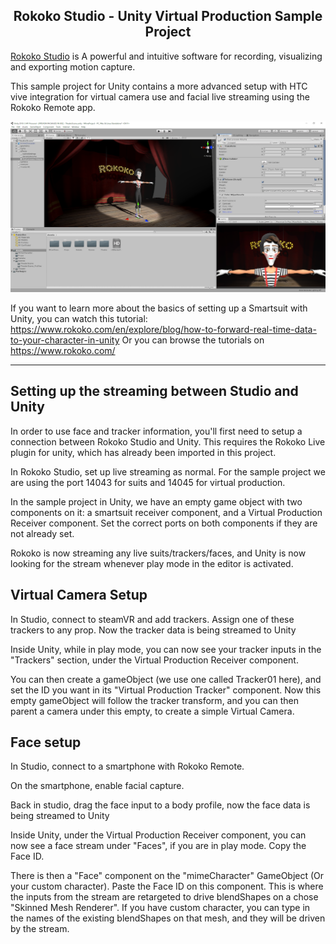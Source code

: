 <h2 align="center"> Rokoko Studio - Unity Virtual Production Sample Project</h1>

[Rokoko Studio](https://www.rokoko.com/en/products/studio) is A powerful and intuitive software for recording, visualizing and exporting motion capture.

This sample project for Unity contains a more advanced setup with HTC vive integration for virtual camera use and facial live streaming using the Rokoko Remote app. 

![Unity Viewport](Images/unityViewport.PNG?raw=true)

If you want to learn more about the basics of setting up a Smartsuit with Unity, you can watch this tutorial: https://www.rokoko.com/en/explore/blog/how-to-forward-real-time-data-to-your-character-in-unity 
Or you can browse the tutorials on https://www.rokoko.com/

---

## Setting up the streaming between Studio and Unity

In order to use face and tracker information, you'll first need to setup a connection between Rokoko Studio and Unity. This requires the Rokoko Live plugin for unity, which has already been imported in this project. 

In Rokoko Studio, set up live streaming as normal. For the sample project we are using the port 14043 for suits and 14045 for virtual production. 

In the sample project in Unity, we have an empty game object with two components on it: a smartsuit receiver component, and a Virtual Production Receiver component. 
Set the correct ports on both components if they are not already set. 

Rokoko is now streaming any live suits/trackers/faces, and Unity is now looking for the stream whenever play mode in the editor is activated. 

## Virtual Camera Setup

In Studio, connect to steamVR and add trackers. Assign one of these trackers to any prop. Now the tracker data is being streamed to Unity

Inside Unity, while in play mode, you can now see your tracker inputs in the "Trackers" section, under the Virtual Production Receiver component.

You can then create a gameObject (we use one called Tracker01 here), and set the ID you want in its "Virtual Production Tracker" component. Now this empty gameObject will follow the tracker transform, and you can then parent a camera under this empty, to create a simple Virtual Camera. 

## Face setup

In Studio, connect to a smartphone with Rokoko Remote.

On the smartphone, enable facial capture.

Back in studio, drag the face input to a body profile, now the face data is being streamed to Unity

Inside Unity, under the Virtual Production Receiver component, you can now see a face stream under "Faces", if you are in play mode. Copy the Face ID. 

There is then a "Face" component on the "mimeCharacter" GameObject (Or your custom character). Paste the Face ID on this component. This is where the inputs from the stream are retargeted to drive blendShapes on a chose "Skinned Mesh Renderer". If you have custom character, you can type in the names of the existing blendShapes on that mesh, and they will be driven by the stream. 

